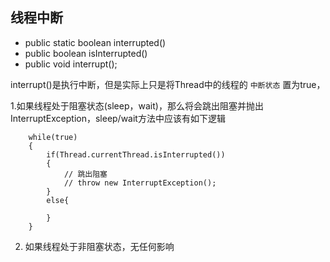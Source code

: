 ## 线程中断
* public static boolean interrupted()
* public boolean isInterrupted()
* public void interrupt();

interrupt()是执行中断，但是实际上只是将Thread中的线程的 `中断状态` 置为true，

1.如果线程处于阻塞状态(sleep，wait)，那么将会跳出阻塞并抛出InterruptException，sleep/wait方法中应该有如下逻辑
```
    while(true)
    {
        if(Thread.currentThread.isInterrupted())
        {
            // 跳出阻塞
            // throw new InterruptException();
        }
        else{

        }
    }
```
2. 如果线程处于非阻塞状态，无任何影响